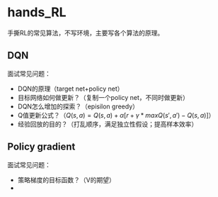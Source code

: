 # hands_RL
手撕RL的常见算法，不写环境，主要写各个算法的原理。

## DQN
面试常见问题：
- DQN的原理（target net+policy net）
- 目标网络如何做更新？（复制一个policy net，不同时做更新）
- DQN怎么增加的探索？（episilon greedy）
- Q值更新公式？（$Q(s,a)=Q(s,a)+\alpha [r+\gamma *max Q(s',a')-Q(s,a)]$）
- 经验回放的目的？（打乱顺序，满足独立性假设；提高样本效率）

## Policy gradient
面试常见问题：
- 策略梯度的目标函数？（V的期望）
- 